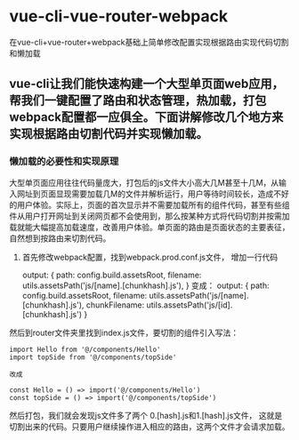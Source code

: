 # vue-cli-vue-router-webpack
在vue-cli+vue-router+webpack基础上简单修改配置实现根据路由实现代码切割和懒加载

## vue-cli让我们能快速构建一个大型单页面web应用，帮我们一键配置了路由和状态管理，热加载，打包webpack配置都一应俱全。下面讲解修改几个地方来实现根据路由切割代码并实现懒加载。

### 懒加载的必要性和实现原理
   大型单页面应用往往代码量庞大，打包后的js文件大小高大几M甚至十几M，从输入网址到页面显现需要加载几M的文件并解析运行，用户等待时间较长，造成不好的用户体验。实际上，页面的首次显示并不需要加载所有的组件代码，甚至有些组件从用户打开网址到关闭网页都不会使用到，那么按某种方式将代码切割并按需加载就能大幅提高加载速度，改善用户体验。单页面的路由是页面状态的主要表征，自然想到按路由来切割代码。
1. 首先修改webpack配置，找到webpack.prod.conf.js文件，
增加一行代码
    
    output: {
    path: config.build.assetsRoot,
    filename: utils.assetsPath('js/[name].[chunkhash].js'),
    }
    变成：
    output: {
    path: config.build.assetsRoot,
    filename: utils.assetsPath('js/[name].[chunkhash].js'),
    chunkFilename: utils.assetsPath('js/[id].[chunkhash].js')
    }

然后到router文件夹里找到index.js文件，要切割的组件引入写法：

    import Hello from '@/components/Hello'
    import topSide from '@/components/topSide'
   
    改成

    const Hello = () => import('@/components/Hello')
    const topSide = () => import('@/components/topSide')

然后打包，我们就会发现js文件多了两个 0.[hash].js和1.[hash].js文件，
    这就是切割出来的代码。只要用户继续操作进入相应的路由，这两个文件才会请求加载。